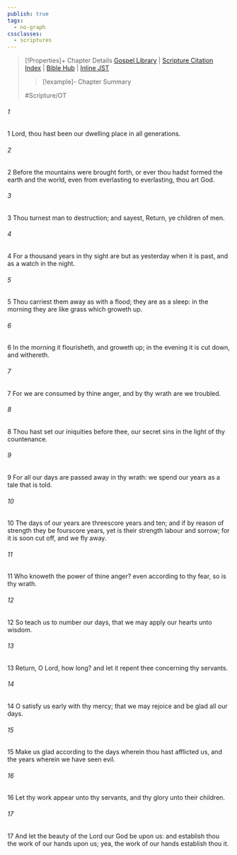 ```yaml
---
publish: true
tags:
  - no-graph
cssclasses:
  - scriptures
---
```

>[!Properties]+ Chapter Details
>[Gospel Library](https://churchofjesuschrist.org/study/scriptures/ot/ps/90?lang=eng)    |    [Scripture Citation Index](https://scriptures.byu.edu/#0775a::c0775a)    |    [Bible Hub](https://biblehub.com/psalms/90.htm)    |    [Inline JST](https://scripturetoolbox.com/html/ic/Psalms/90.html)
>>[!example]- Chapter Summary
>> 
> 
>
>#Scripture/OT
###### 1
1 Lord, thou hast been our dwelling place in all generations.
###### 2
2 Before the mountains were brought forth, or ever thou hadst formed the earth and the world, even from everlasting to everlasting, thou art God.
###### 3
3 Thou turnest man to destruction; and sayest, Return, ye children of men.
###### 4
4 For a thousand years in thy sight are but as yesterday when it is past, and as a watch in the night.
###### 5
5 Thou carriest them away as with a flood; they are as a sleep: in the morning they are like grass which groweth up.
###### 6
6 In the morning it flourisheth, and groweth up; in the evening it is cut down, and withereth.
###### 7
7 For we are consumed by thine anger, and by thy wrath are we troubled.
###### 8
8 Thou hast set our iniquities before thee, our secret sins in the light of thy countenance.
###### 9
9 For all our days are passed away in thy wrath: we spend our years as a tale that is told.
###### 10
10 The days of our years are threescore years and ten; and if by reason of strength they be fourscore years, yet is their strength labour and sorrow; for it is soon cut off, and we fly away.
###### 11
11 Who knoweth the power of thine anger? even according to thy fear, so is thy wrath.
###### 12
12 So teach us to number our days, that we may apply our hearts unto wisdom.
###### 13
13 Return, O Lord, how long? and let it repent thee concerning thy servants.
###### 14
14 O satisfy us early with thy mercy; that we may rejoice and be glad all our days.
###### 15
15 Make us glad according to the days wherein thou hast afflicted us, and the years wherein we have seen evil.
###### 16
16 Let thy work appear unto thy servants, and thy glory unto their children.
###### 17
17 And let the beauty of the Lord our God be upon us: and establish thou the work of our hands upon us; yea, the work of our hands establish thou it.
